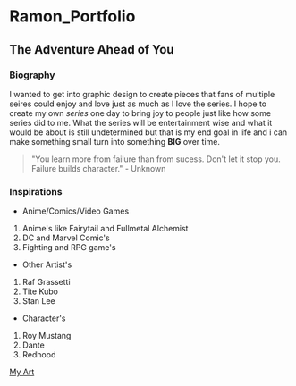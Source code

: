 # Ramon_Portfolio
## The Adventure Ahead of You

### Biography
I wanted to get into graphic design to create pieces that fans of multiple seires could enjoy and love just as much as I love the series. I hope to create my own *series* one day to bring joy to people just like how some series did to me. What the series will be entertainment wise and what it would be about is still undetermined but that is my end goal in life and i can make something small turn into something **BIG** over time.

> "You learn more from failure than from sucess. Don't let it stop you. Failure builds character." - Unknown 

### Inspirations
- Anime/Comics/Video Games
1. Anime's like Fairytail and Fullmetal Alchemist
2. DC and Marvel Comic's
3. Fighting and RPG game's

- Other Artist's 
1. Raf Grassetti
2. Tite Kubo
3. Stan Lee

- Character's
1. Roy Mustang
2. Dante 
3. Redhood

[My Art](https://ramonaya15.wixsite.com/my-site)

